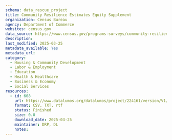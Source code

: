 ```yaml
---
schema: data_rescue_project 
title: Community Resilience Estimates Equity Supplement
organization: Census Bureau
agency: Department of Commerce
websites: census.gov
data_source: https://www.census.gov/programs-surveys/community-resilience-estimates/data/supplement.html
description: 
last_modified: 2025-03-25
metadata_available: Yes
metadata_url: 
category:
  - Housing & Community Development 
  - Labor & Employment 
  - Education 
  - Health & Healthcare 
  - Business & Economy 
  - Social Services 
resources:
  - id: 608
    url: https://www.datalumos.org/datalumos/project/224161/version/V1/view
    format: CSV, TXT, rtf
    status: Finished
    size: 0.0
    download_date: 2025-03-25
    maintainer: DRP, DL
    notes: 
---
```

